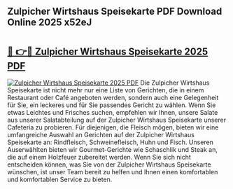 ## Zulpicher Wirtshaus Speisekarte PDF Download Online 2025 x52eJ

# <h2><a href="http://gcbcwqk.nevu.top/?p=Zulpicher+Wirtshaus+Speisekarte">🔗 👉🔴 Zulpicher Wirtshaus Speisekarte 2025 PDF</a></h2>

[![Zulpicher Wirtshaus Speisekarte 2025 PDF](https://i.imgur.com/dBaPXMq.png)](http://gcbcwqk.nevu.top/?p=Zulpicher+Wirtshaus+Speisekarte)
Die Zulpicher Wirtshaus Speisekarte ist nicht mehr nur eine Liste von Gerichten, die in einem Restaurant oder Café angeboten werden, sondern auch eine Gelegenheit für Sie, ein leckeres und für Sie passendes Gericht zu wählen. Wenn Sie etwas Leichtes und Frisches suchen, empfehlen wir Ihnen, unsere Salate aus unserer Salatabteilung auf der Zulpicher Wirtshaus Speisekarte unserer Cafeteria zu probieren. Für diejenigen, die Fleisch mögen, bieten wir eine umfangreiche Auswahl an Gerichten auf der Zulpicher Wirtshaus Speisekarte an: Rindfleisch, Schweinefleisch, Huhn und Fisch. Unseren Auserwählten bieten wir Gourmet-Gerichte wie Schaschlik und Steak an, die auf einem Holzfeuer zubereitet werden. Wenn Sie sich nicht entscheiden können, was Sie von der Zulpicher Wirtshaus Speisekarte wünschen, ist unser Team bereit zu helfen und Ihnen einen komfortablen und komfortablen Service zu bieten.
